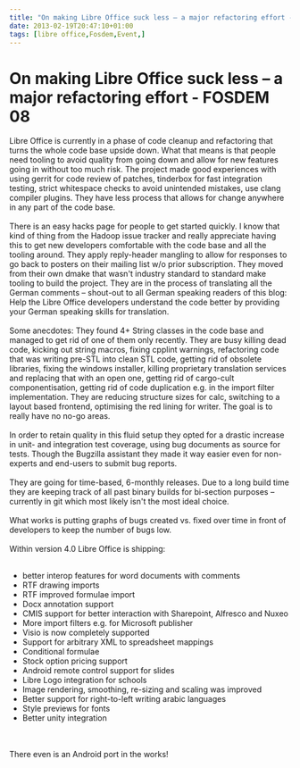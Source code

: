 ```yaml
---
title: "On making Libre Office suck less – a major refactoring effort - FOSDEM 08"
date: 2013-02-19T20:47:10+01:00
tags: [libre office,Fosdem,Event,]
---
```


# On making Libre Office suck less – a major refactoring effort - FOSDEM 08


Libre Office is currently in a phase of code cleanup and refactoring that turns the whole code base upside down. What 
that means is that people need tooling to avoid quality from going down and allow for new features going in without too 
much risk. The project made good experiences with using gerrit for code review of patches, tinderbox for fast 
integration testing, strict whitespace checks to avoid unintended mistakes, use clang compiler plugins. They have less 
process that allows for change anywhere in any part of the code base.<br><br>There is an easy hacks page for people to 
get started quickly. I know that kind of thing from the Hadoop issue tracker and really appreciate having this to get 
new developers comfortable with the code base and all the tooling around. They apply reply-header mangling to allow for 
responses to go back to posters on their mailing list w/o prior subscription. They moved from their own dmake that 
wasn't industry standard to standard make tooling to build the project. They are in the process of translating all the 
German comments – shout-out to all German speaking readers of this blog: Help the Libre Office developers understand 
the code better by providing your German speaking skills for translation.<br><br>Some anecdotes: They found 4+ String 
classes in the code base and managed to get rid of one of them only recently. They are busy killing dead code, kicking 
out string macros, fixing cpplint warnings, refactoring code that was writing pre-STL into clean STL code, getting rid 
of obsolete libraries, fixing the windows installer, killing proprietary translation services and replacing that with 
an open one, getting rid of cargo-cult componentisation, getting rid of code duplication e.g. in the import filter 
implementation. They are reducing structure sizes for calc, switching to a layout based frontend, optimising the red 
lining for writer. The goal is to really have no no-go areas.<br><br>In order to retain quality in this fluid setup 
they opted for a drastic increase in unit- and integration test coverage, using bug documents as source for tests. 
Though the Bugzilla assistant they made it way easier even for non-experts and end-users to submit bug 
reports.<br><br>They are going for time-based, 6-monthly releases. Due to a long build time they are keeping track of 
all past binary builds for bi-section purposes – currently in git which most likely isn't the most ideal 
choice.<br><br>What works is putting graphs of bugs created vs. fixed over time in front of developers to keep the 
number of bugs low.<br><br>Within version 4.0 Libre Office is shipping:<br><ul><br><li>better interop features for word 
documents with comments<br><li>RTF drawing imports<br><li>RTF improved formulae import<br><li>Docx annotation 
support<br><li>CMIS support for better interaction with Sharepoint, Alfresco and Nuxeo<br><li>More import filters e.g. 
for Microsoft publisher<br><li>Visio is now completely supported<br><li>Support for arbitrary XML to spreadsheet 
mappings<br><li>Conditional formulae<br><li>Stock option pricing support<br><li>Android remote control support for 
slides<br><li>Libre Logo integration for schools<br><li>Image rendering, smoothing, re-sizing and scaling was 
improved<br><li>Better support for right-to-left writing arabic languages<br><li>Style previews for fonts<br><li>Better 
unity integration<br></ul><br><br>There even is an Android port in the works!
